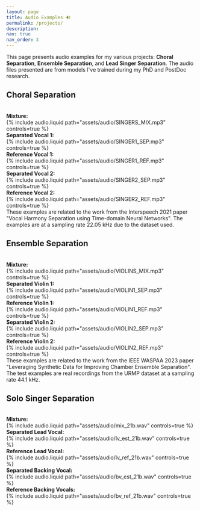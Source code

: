 ```yaml
---
layout: page
title: Audio Examples 🔊
permalink: /projects/
description: 
nav: true
nav_order: 3
---
```


This page presents audio examples for my various projects: **Choral Separation**, **Ensemble Separation**, and **Lead Singer Separation**. The audio files presented are from models I've trained during my PhD and PostDoc research.

<div class="row mt-3">
    <h2>Choral Separation</h2>
    <br>
    <div class="row mt-3">
        <div class="col-sm">
            <div><strong>Mixture:</strong></div>
            {% include audio.liquid path="assets/audio/SINGERS_MIX.mp3" controls=true %}
        </div>
    </div>
    <div class="row mt-3">
        <div class="col-sm">
            <div><strong>Separated Vocal 1:</strong></div>
            {% include audio.liquid path="assets/audio/SINGER1_SEP.mp3" controls=true %}
        </div>
        <div class="col-sm">
            <div><strong>Reference Vocal 1:</strong></div>
            {% include audio.liquid path="assets/audio/SINGER1_REF.mp3" controls=true %}
        </div>
    </div>
    <div class="row mt-3">
        <div class="col-sm">
            <div><strong>Separated Vocal 2:</strong></div>
            {% include audio.liquid path="assets/audio/SINGER2_SEP.mp3" controls=true %}
        </div>
        <div class="col-sm">
            <div><strong>Reference Vocal 2:</strong></div>
            {% include audio.liquid path="assets/audio/SINGER2_REF.mp3" controls=true %}
        </div>
    </div>
    <div class="caption">
    These examples are related to the work from the Interspeech 2021 paper "Vocal Harmony Separation using Time-domain Neural Networks". The examples are at a sampling rate 22.05 kHz due to the dataset used.
    </div>
</div>

<div class="row mt-3">
    <h2>Ensemble Separation</h2>
    <br>
    <div class="row mt-3">
        <div class="col-sm">
            <div><strong>Mixture:</strong></div>
            {% include audio.liquid path="assets/audio/VIOLINS_MIX.mp3" controls=true %}
        </div>
    </div>
    <div class="row mt-3">
        <div class="col-sm">
            <div><strong>Separated Violin 1:</strong></div>
        {% include audio.liquid path="assets/audio/VIOLIN1_SEP.mp3" controls=true %}
        </div>
        <div class="col-sm">
            <div><strong>Reference Violin 1:</strong></div>
            {% include audio.liquid path="assets/audio/VIOLIN1_REF.mp3" controls=true %}
        </div>
    </div>
    <div class="row mt-3">
        <div class="col-sm">
            <div><strong>Separated Violin 2:</strong></div>
            {% include audio.liquid path="assets/audio/VIOLIN2_SEP.mp3" controls=true %}
        </div>
        <div class="col-sm">
            <div><strong>Reference Violin 2:</strong></div>
            {% include audio.liquid path="assets/audio/VIOLIN2_REF.mp3" controls=true %}
        </div>
    </div>
    <div class="caption">
    These examples are related to the work from the IEEE WASPAA 2023 paper "Leveraging Synthetic Data for Improving Chamber Ensemble Separation". The test examples are real recordings from the URMP dataset at a sampling rate 44.1 kHz.
    </div>
</div>

<div class="row mt-3">
    <h2>Solo Singer Separation</h2>
    <br>
    <div class="row mt-3">
        <div class="col-sm">
            <div><strong>Mixture:</strong></div>
            {% include audio.liquid path="assets/audio/mix_21b.wav" controls=true %}
        </div>
    </div>
    <div class="row mt-3">
        <div class="col-sm">
            <div><strong>Separated Lead Vocal:</strong></div>
            {% include audio.liquid path="assets/audio/lv_est_21b.wav" controls=true %}
        </div>
        <div class="col-sm">
            <div><strong>Reference Lead Vocal:</strong></div>
            {% include audio.liquid path="assets/audio/lv_ref_21b.wav" controls=true %}
        </div>
    </div>
    <div class="row mt-3">
        <div class="col-sm">
            <div><strong>Separated Backing Vocal:</strong></div>
           {% include audio.liquid path="assets/audio/bv_est_21b.wav" controls=true %}
        </div>
        <div class="col-sm">
            <div><strong>Reference Backing Vocals:</strong></div>
            {% include audio.liquid path="assets/audio/bv_ref_21b.wav" controls=true %}
        </div>
    </div>
</div>

